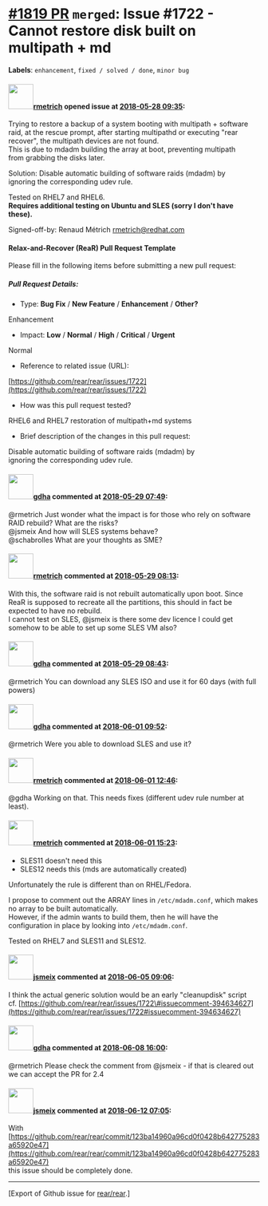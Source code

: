 [\#1819 PR](https://github.com/rear/rear/pull/1819) `merged`: Issue \#1722 - Cannot restore disk built on multipath + md
========================================================================================================================

**Labels**: `enhancement`, `fixed / solved / done`, `minor bug`

#### <img src="https://avatars.githubusercontent.com/u/1163635?u=36b5e32e1dd55f1ce77cad431a5683fce40a7934&v=4" width="50">[rmetrich](https://github.com/rmetrich) opened issue at [2018-05-28 09:35](https://github.com/rear/rear/pull/1819):

Trying to restore a backup of a system booting with multipath +
software  
raid, at the rescue prompt, after starting multipathd or executing
"rear  
recover", the multipath devices are not found.  
This is due to mdadm building the array at boot, preventing multipath  
from grabbing the disks later.

Solution: Disable automatic building of software raids (mdadm) by  
ignoring the corresponding udev rule.

Tested on RHEL7 and RHEL6.  
**Requires additional testing on Ubuntu and SLES (sorry I don't have  
these).**

Signed-off-by: Renaud Métrich <rmetrich@redhat.com>

#### Relax-and-Recover (ReaR) Pull Request Template

Please fill in the following items before submitting a new pull request:

##### Pull Request Details:

-   Type: **Bug Fix** / **New Feature** / **Enhancement** / **Other?**

Enhancement

-   Impact: **Low** / **Normal** / **High** / **Critical** / **Urgent**

Normal

-   Reference to related issue (URL):

[https://github.com/rear/rear/issues/1722](https://github.com/rear/rear/issues/1722)

-   How was this pull request tested?

RHEL6 and RHEL7 restoration of multipath+md systems

-   Brief description of the changes in this pull request:

Disable automatic building of software raids (mdadm) by  
ignoring the corresponding udev rule.

#### <img src="https://avatars.githubusercontent.com/u/888633?u=cdaeb31efcc0048d3619651aa18dd4b76e636b21&v=4" width="50">[gdha](https://github.com/gdha) commented at [2018-05-29 07:49](https://github.com/rear/rear/pull/1819#issuecomment-392684721):

@rmetrich Just wonder what the impact is for those who rely on software
RAID rebuild? What are the risks?  
@jsmeix And how will SLES systems behave?  
@schabrolles What are your thoughts as SME?

#### <img src="https://avatars.githubusercontent.com/u/1163635?u=36b5e32e1dd55f1ce77cad431a5683fce40a7934&v=4" width="50">[rmetrich](https://github.com/rmetrich) commented at [2018-05-29 08:13](https://github.com/rear/rear/pull/1819#issuecomment-392690905):

With this, the software raid is not rebuilt automatically upon boot.
Since ReaR is supposed to recreate all the partitions, this should in
fact be expected to have no rebuild.  
I cannot test on SLES, @jsmeix is there some dev licence I could get
somehow to be able to set up some SLES VM also?

#### <img src="https://avatars.githubusercontent.com/u/888633?u=cdaeb31efcc0048d3619651aa18dd4b76e636b21&v=4" width="50">[gdha](https://github.com/gdha) commented at [2018-05-29 08:43](https://github.com/rear/rear/pull/1819#issuecomment-392699719):

@rmetrich You can download any SLES ISO and use it for 60 days (with
full powers)

#### <img src="https://avatars.githubusercontent.com/u/888633?u=cdaeb31efcc0048d3619651aa18dd4b76e636b21&v=4" width="50">[gdha](https://github.com/gdha) commented at [2018-06-01 09:52](https://github.com/rear/rear/pull/1819#issuecomment-393832318):

@rmetrich Were you able to download SLES and use it?

#### <img src="https://avatars.githubusercontent.com/u/1163635?u=36b5e32e1dd55f1ce77cad431a5683fce40a7934&v=4" width="50">[rmetrich](https://github.com/rmetrich) commented at [2018-06-01 12:46](https://github.com/rear/rear/pull/1819#issuecomment-393869719):

@gdha Working on that. This needs fixes (different udev rule number at
least).

#### <img src="https://avatars.githubusercontent.com/u/1163635?u=36b5e32e1dd55f1ce77cad431a5683fce40a7934&v=4" width="50">[rmetrich](https://github.com/rmetrich) commented at [2018-06-01 15:23](https://github.com/rear/rear/pull/1819#issuecomment-393914697):

-   SLES11 doesn't need this
-   SLES12 needs this (mds are automatically created)

Unfortunately the rule is different than on RHEL/Fedora.

I propose to comment out the ARRAY lines in `/etc/mdadm.conf`, which
makes no array to be built automatically.  
However, if the admin wants to build them, then he will have the
configuration in place by looking into `/etc/mdadm.conf`.

Tested on RHEL7 and SLES11 and SLES12.

#### <img src="https://avatars.githubusercontent.com/u/1788608?u=925fc54e2ce01551392622446ece427f51e2f0ce&v=4" width="50">[jsmeix](https://github.com/jsmeix) commented at [2018-06-05 09:06](https://github.com/rear/rear/pull/1819#issuecomment-394637151):

I think the actual generic solution would be an early "cleanupdisk"
script  
cf.
[https://github.com/rear/rear/issues/1722\#issuecomment-394634627](https://github.com/rear/rear/issues/1722#issuecomment-394634627)

#### <img src="https://avatars.githubusercontent.com/u/888633?u=cdaeb31efcc0048d3619651aa18dd4b76e636b21&v=4" width="50">[gdha](https://github.com/gdha) commented at [2018-06-08 16:00](https://github.com/rear/rear/pull/1819#issuecomment-395807229):

@rmetrich Please check the comment from @jsmeix - if that is cleared out
we can accept the PR for 2.4

#### <img src="https://avatars.githubusercontent.com/u/1788608?u=925fc54e2ce01551392622446ece427f51e2f0ce&v=4" width="50">[jsmeix](https://github.com/jsmeix) commented at [2018-06-12 07:05](https://github.com/rear/rear/pull/1819#issuecomment-396487635):

With  
[https://github.com/rear/rear/commit/123ba14960a96cd0f0428b642775283a65920e47](https://github.com/rear/rear/commit/123ba14960a96cd0f0428b642775283a65920e47)  
this issue should be completely done.

------------------------------------------------------------------------

\[Export of Github issue for
[rear/rear](https://github.com/rear/rear).\]
